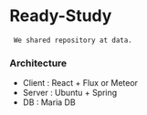 # Ready-Study

```
 We shared repository at data.
```

### Architecture

* Client : React + Flux or Meteor
* Server : Ubuntu + Spring
* DB : Maria DB

